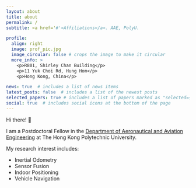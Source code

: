 ```yaml
---
layout: about
title: about
permalink: /
subtitle: <a href='#'>Affiliations</a>. AAE, PolyU.

profile:
  align: right
  image: prof_pic.jpg
  image_circular: false # crops the image to make it circular
  more_info: >
    <p>R801, Shirley Chan Building</p>
    <p>11 Yuk Choi Rd, Hung Hom</p>
    <p>Hong Kong, China</p>

news: true  # includes a list of news items
latest_posts: false  # includes a list of the newest posts
selected_papers: true # includes a list of papers marked as "selected={true}"
social: true  # includes social icons at the bottom of the page
---
```

Hi there! 👋

I am a Postdoctoral Fellow in the [Department of Aeronautical and Aviation Engineering](https://www.polyu.edu.hk/en/aae/) at The Hong Kong Polytechnic University.

My research interest includes:

- Inertial Odometry
- Sensor Fusion
- Indoor Positioning
- Vehicle Navigation
